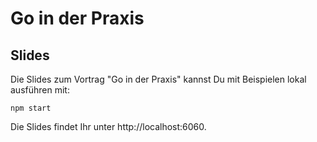 # Go in der Praxis

## Slides

Die Slides zum Vortrag "Go in der Praxis" kannst Du mit Beispielen lokal ausführen mit:

    npm start

Die Slides findet Ihr unter http://localhost:6060.